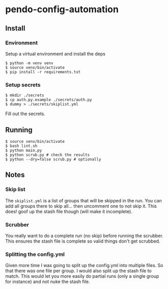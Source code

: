 # pendo-config-automation

## Install

### Environment

Setup a virtual environment and install the deps
```shell
$ python -m venv venv
$ source venv/bin/activate
$ pip install -r requirements.txt
```

### Setup secrets
```shell
$ mkdir ./secrets
$ cp auth.py.example ./secrets/auth.py
$ dummy > ./secrets/skiplist.yml
```

Fill out the secrets.

## Running
```shell
$ source venv/bin/activate
$ bash lint.sh
$ python main.py
$ python scrub.py # check the results
$ python --dry=false scrub.py # optionally
```

## Notes
### Skip list
The `skiplist.yml` is a list of groups that will be skipped in the run.
You can add all groups there to skip all... then uncomment one to not skip it.
This does! goof up the stash file though (will make it incomplete).

### Scrubber
You really want to do a complete run (no skip) before running the scrubber.
This ensures the stash file is complete so valid things don't get scrubbed.

### Splitting the config.yml
Given more time I was going to split up the config.yml into multiple files.
So that there was one file per group. I would also split up the stash file to match.
This would let you more easily do partial runs (only a single group for instance) and
not nuke the stash file.

